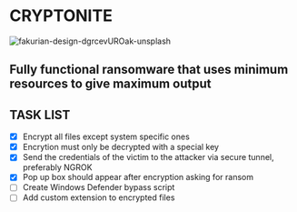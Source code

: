 # CRYPTONITE

![fakurian-design-dgrcevUROak-unsplash](https://user-images.githubusercontent.com/55954313/123502409-c500b480-d669-11eb-977b-4e9ac5c327fa.jpg)

## Fully functional ransomware that uses minimum resources to give maximum output

## TASK LIST
- [x] Encrypt all files except system specific ones
- [x] Encrytion must only be decrypted with a special key
- [x] Send the credentials of the victim to the attacker via secure tunnel, preferably NGROK
- [x] Pop up box should appear after encryption asking for ransom
- [ ] Create Windows Defender bypass script
- [ ] Add custom extension to encrypted files
